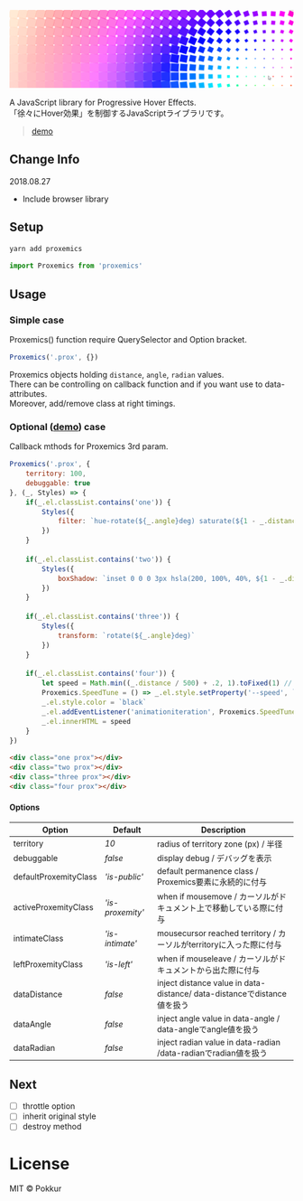 ![alt](hero.min.png)

A JavaScript library for Progressive Hover Effects.  
「徐々にHover効果」を制御するJavaScriptライブラリです。
> [demo](https://pokkur.github.io/proxemics/)

## Change Info

2018.08.27

- Include browser library

## Setup

```command
yarn add proxemics
```

```js
import Proxemics from 'proxemics'
```

## Usage

### Simple case

Proxemics() function require QuerySelector and Option bracket.

```js
Proxemics('.prox', {})
```

Proxemics objects holding `distance`, `angle`, `radian` values.  
There can be controlling on callback function and if you want use to data-attributes.  
Moreover, add/remove class at right timings.

### Optional ([demo](https://pokkur.github.io/proxemics/)) case

Callback mthods for Proxemics 3rd param.

```js
Proxemics('.prox', {
    territory: 100,
    debuggable: true
}, (_, Styles) => {
    if(_.el.classList.contains('one')) {
        Styles({
            filter: `hue-rotate(${_.angle}deg) saturate(${1 - _.distance * .005})`
        })
    }

    if(_.el.classList.contains('two')) {
        Styles({
            boxShadow: `inset 0 0 0 3px hsla(200, 100%, 40%, ${1 - _.distance * .005}`
        })
    }

    if(_.el.classList.contains('three')) {
        Styles({
            transform: `rotate(${_.angle}deg)`
        })
    }

    if(_.el.classList.contains('four')) {
        let speed = Math.min((_.distance / 500) + .2, 1).toFixed(1) // from .2 to 1
        Proxemics.SpeedTune = () => _.el.style.setProperty('--speed', `${speed}s`)
        _.el.style.color = `black`
        _.el.addEventListener('animationiteration', Proxemics.SpeedTune)
        _.el.innerHTML = speed
    }
})
```

```html
<div class="one prox"></div>
<div class="two prox"></div>
<div class="three prox"></div>
<div class="four prox"></div>
```

#### Options

|        Option         |     Default      |                               Description                               |
| --------------------- | ---------------- | ----------------------------------------------------------------------- |
| territory             | _10_             | radius of territory zone (px) / 半径                                    |
| debuggable            | _false_          | display debug / デバッグを表示                                          |
| defaultProxemityClass | _'is-public'_    | default permanence class / Proxemics要素に永続的に付与                  |
| activeProxemityClass  | _'is-proxemity'_ | when if mousemove / カーソルがドキュメント上で移動している際に付与      |
| intimateClass         | _'is-intimate'_  | mousecursor reached territory / カーソルがterritoryに入った際に付与     |
| leftProxemityClass    | _'is-left'_      | when if mouseleave / カーソルがドキュメントから出た際に付与             |
| dataDistance          | _false_          | inject distance value in data-distance/ data-distanceでdistance値を扱う |
| dataAngle             | _false_          | inject angle value in data-angle / data-angleでangle値を扱う            |
| dataRadian            | _false_          | inject radian value in data-radian /data-radianでradian値を扱う         |

## Next

- [ ] throttle option
- [ ] inherit original style
- [ ] destroy method

# License

MIT © Pokkur
